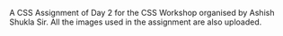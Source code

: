 A CSS Assignment of Day 2 for the CSS Workshop organised by Ashish Shukla Sir.
All the images used in the assignment are also uploaded.

